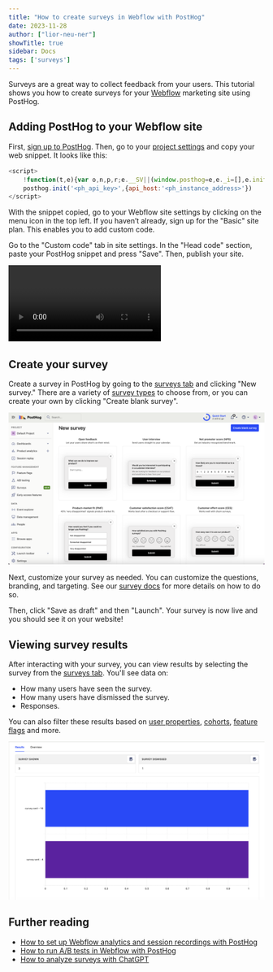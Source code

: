 ```yaml
---
title: "How to create surveys in Webflow with PostHog"
date: 2023-11-28
author: ["lior-neu-ner"]
showTitle: true
sidebar: Docs
tags: ['surveys']
---
```


Surveys are a great way to collect feedback from your users. This tutorial shows you how to create surveys for your [Webflow](https://webflow.com/) marketing site using PostHog.

## Adding PostHog to your Webflow site

First, [sign up to PostHog](https://app.posthog.com/signup). Then, go to your [project settings](https://app.posthog.com/settings/project) and copy your web snippet. It looks like this:

```js
<script>
    !function(t,e){var o,n,p,r;e.__SV||(window.posthog=e,e._i=[],e.init=function(i,s,a){function g(t,e){var o=e.split(".");2==o.length&&(t=t[o[0]],e=o[1]),t[e]=function(){t.push([e].concat(Array.prototype.slice.call(arguments,0)))}}(p=t.createElement("script")).type="text/javascript",p.async=!0,p.src=s.api_host+"/static/array.js",(r=t.getElementsByTagName("script")[0]).parentNode.insertBefore(p,r);var u=e;for(void 0!==a?u=e[a]=[]:a="posthog",u.people=u.people||[],u.toString=function(t){var e="posthog";return"posthog"!==a&&(e+="."+a),t||(e+=" (stub)"),e},u.people.toString=function(){return u.toString(1)+".people (stub)"},o="capture identify alias people.set people.set_once set_config register register_once unregister opt_out_capturing has_opted_out_capturing opt_in_capturing reset isFeatureEnabled onFeatureFlags getFeatureFlag getFeatureFlagPayload reloadFeatureFlags group updateEarlyAccessFeatureEnrollment getEarlyAccessFeatures getActiveMatchingSurveys getSurveys onSessionId".split(" "),n=0;n<o.length;n++)g(u,o[n]);e._i.push([i,s,a])},e.__SV=1)}(document,window.posthog||[]);
    posthog.init('<ph_api_key>',{api_host:'<ph_instance_address>'})
</script>
```

With the snippet copied, go to your Webflow site settings by clicking on the menu icon in the top left. If you haven’t already, sign up for the "Basic" site plan. This enables you to add custom code.

Go to the "Custom code" tab in site settings. In the "Head code" section, paste your PostHog snippet and press "Save". Then, publish your site.

![How to add PostHog to Webflow](../images/tutorials/webflow-surveys/add-posthog-to-webflow.mp4)

## Create your survey

Create a survey in PostHog by going to the [surveys tab](https://app.posthog.com/surveys) and clicking "New survey." There are a variety of [survey types](/docs/surveys/creating-surveys#question-type) to choose from, or you can create your own by clicking "Create blank survey".

![PostHog survey templates](../images/tutorials/webflow-surveys/survey-templates.png)

Next, customize your survey as needed. You can customize the questions, branding, and targeting. See our [survey docs](/docs/surveys/creating-surveys) for more details on how to do so.

Then, click "Save as draft" and then "Launch". Your survey is now live and you should see it on your website! 

## Viewing survey results

After interacting with your survey, you can view results by selecting the survey from the [surveys tab](https://app.posthog.com/surveys). You'll see data on:

- How many users have seen the survey.
- How many users have dismissed the survey.
- Responses.

You can also filter these results based on [user properties](/docs/product-analytics/user-properties), [cohorts](/docs/data/cohorts), [feature flags](/docs/feature-flags/creating-feature-flags) and more.

![Survey results](../images/tutorials/webflow-surveys/survey-results.png)

## Further reading

- [How to set up Webflow analytics and session recordings with PostHog](/tutorials/webflow)
- [How to run A/B tests in Webflow with PostHog](/tutorials/webflow-ab-tests)
- [How to analyze surveys with ChatGPT](/tutorials/analyze-surveys-with-chatgpt)